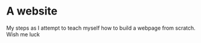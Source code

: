 # A website
My steps as I attempt to teach myself how to build a webpage from scratch. Wish me luck
